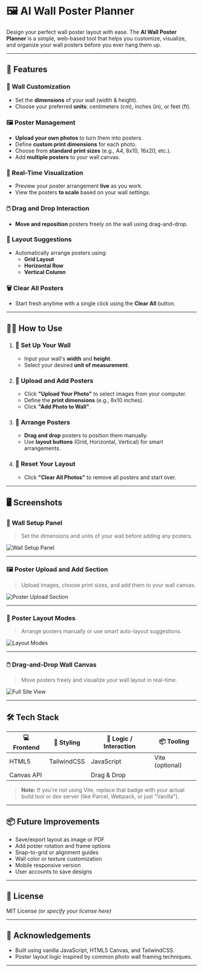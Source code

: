 # 🖼️ AI Wall Poster Planner

Design your perfect wall poster layout with ease. The **AI Wall Poster Planner** is a simple, web-based tool that helps you customize, visualize, and organize your wall posters before you ever hang them up.

---

## 🚀 Features

### 🎨 Wall Customization
- Set the **dimensions** of your wall (width & height).
- Choose your preferred **units**: centimeters (cm), inches (in), or feet (ft).

### 🖼️ Poster Management
- **Upload your own photos** to turn them into posters.
- Define **custom print dimensions** for each photo.
- Choose from **standard print sizes** (e.g., A4, 8x10, 16x20, etc.).
- Add **multiple posters** to your wall canvas.

### 🧩 Real-Time Visualization
- Preview your poster arrangement **live** as you work.
- View the posters **to scale** based on your wall settings.

### 🖱️ Drag and Drop Interaction
- **Move and reposition** posters freely on the wall using drag-and-drop.

### 🧠 Layout Suggestions
- Automatically arrange posters using:
  - **Grid Layout**
  - **Horizontal Row**
  - **Vertical Column**

### 🗑️ Clear All Posters
- Start fresh anytime with a single click using the **Clear All** button.

---

## 🧑‍🏫 How to Use

1. ### 🧱 Set Up Your Wall
	- Input your wall's **width** and **height**.
	- Select your desired **unit of measurement**.

2. ### 📸 Upload and Add Posters
	- Click **"Upload Your Photo"** to select images from your computer.
	- Define the **print dimensions** (e.g., 8x10 inches).
	- Click **"Add Photo to Wall"**.

3. ### 🧩 Arrange Posters
	- **Drag and drop** posters to position them manually.
	- Use **layout buttons** (Grid, Horizontal, Vertical) for smart arrangements.

4. ### 🔄 Reset Your Layout
	- Click **"Clear All Photos"** to remove all posters and start over.

---

## 🖥️ Screenshots

### 🧱 Wall Setup Panel
> Set the dimensions and units of your wall before adding any posters.

![Wall Setup Panel](./screenshots/SetUpWall.png)

---

### 🖼️ Poster Upload and Add Section
> Upload images, choose print sizes, and add them to your wall canvas.

![Poster Upload Section](./screenshots/Upload-Photos.png)

---

### 🔀 Poster Layout Modes
> Arrange posters manually or use smart auto-layout suggestions.

![Layout Modes](./screenshots/ArrangeClear.png)

---

### 🖱️ Drag-and-Drop Wall Canvas
> Move posters freely and visualize your wall layout in real-time.

![Full Site View](./screenshots/FullSite.png)

---

## 🛠️ Tech Stack

| 💻 Frontend | 🎨 Styling | 🧠 Logic / Interaction | 📦 Tooling |
|------------|------------|------------------------|------------|
| HTML5 | TailwindCSS | JavaScript | Vite (optional) |
| Canvas API |  | Drag & Drop |  |

> **Note:** If you're not using Vite, replace that badge with your actual build tool or dev server (like Parcel, Webpack, or just "Vanilla").

---

## 📦 Future Improvements

- Save/export layout as image or PDF
- Add poster rotation and frame options
- Snap-to-grid or alignment guides
- Wall color or texture customization
- Mobile responsive version
- User accounts to save designs

---

## 📄 License

MIT License *(or specify your license here)*

---

## 🙌 Acknowledgements

- Built using vanilla JavaScript, HTML5 Canvas, and TailwindCSS.
- Poster layout logic inspired by common photo wall framing techniques.

---
